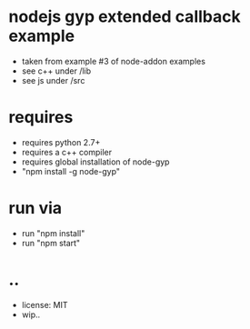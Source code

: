 # nodejs gyp extended callback example

- taken from example #3 of node-addon examples
- see c++ under /lib
- see js under /src

# requires

- requires python 2.7+
- requires a c++ compiler
- requires global installation of node-gyp
- "npm install -g node-gyp"

# run via

- run "npm install"
- run "npm start"

# ..

- license: MIT
- wip..